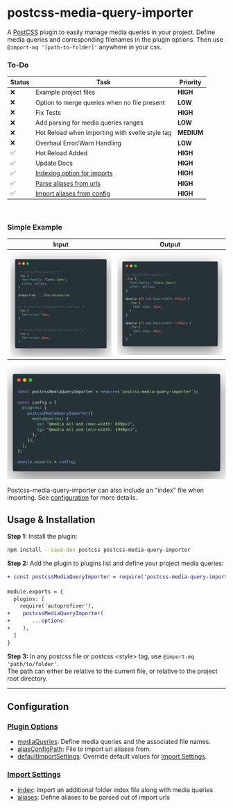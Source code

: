# postcss-media-query-importer

A [PostCSS](https://github.com/postcss/postcss) plugin to easily manage media queries in your project. Define media queries and corresponding filenames in the plugin options. Then use `@import-mq '[path-to-folder]'` anywhere in your css.
<br/>

### To-Do

| Status | Task | Priority |
| --- | --- | --- |
| ❌ | Example project files | **HIGH** |
| ❌ | Option to merge queries when no file present | **LOW** |
| ❌ | Fix Tests | **HIGH** |
| ❌ | Add parsing for media queries ranges | **LOW** |
| ❌ | Hot Reload when importing with svelte style tag | **MEDIUM** |
| ❌ | Overhaul Error/Warn Handling | **LOW** |
| ✅ | Hot Reload Added | **HIGH** |
| ✅ | Update Docs | **HIGH** |
| ✅ | [Indexing option for imports](/docs/ImportSettings.md#index) | **HIGH** |
| ✅ | [Parse aliases from urls](/docs/ImportSettings.md#aliases) | **HIGH** |
| ✅ | [Import aliases from config](/docs/PluginOptions.md#aliasconfigpath) | **HIGH** |

<br/>

### <a id="example"></a> Simple Example

| Input | Output |
| ------------- | ------------- |
| ![Example Input CSS](./docs/assets/example-input-css.png) | ![Example Output CSS](./docs/assets/example-output-css.png) |

![Example PostCSS Config](./docs/assets/example-postcss-config.png)

Postcss-media-query-importer can also include an "index" file when importing. See [configuration](#configuration) for more details.

## <a id="installation"></a> Usage & Installation

**Step 1:** Install the plugin:

```sh
npm install --save-dev postcss postcss-media-query-importer
```

**Step 2:** Add the plugin to plugins list and define your project media queries:

```diff
+ const postcssMediaQueryImporter = require('postcss-media-query-importer')

module.exports = {
  plugins: [
    require('autoprefixer'),
+    postcssMediaQueryImporter(
+       ...options  
+    ),
  ]
}
```

**Step 3:** In any postcss file or postcss <style\> tag, use `@import-mq 'path/to/folder'`.
<br/>The path can either be relative to the current file, or relative to the project root directory.

---

## Configuration

### <a href="/docs/PluginOptions.md">Plugin Options</a>
- [mediaQueries](/docs/PluginOptions.md#mediaqueries): Define media queries and the associated file names.
- [aliasConfigPath](/docs/PluginOptions.md#aliasConfigPath): File to import url aliases from.
- [defaultImportSettings](/docs/PluginOptions.md#defaultImportSettings): Override default values for [Import Settings](/docs/ImportSettings.md).

### <a href="/docs/ImportSettings.md">Import Settings</a>
- [index](/docs/ImportSettings.md#index): Import an additional folder index file along with media queries
- [aliases](/docs/ImportSettings.md#aliases): Define aliases to be parsed out of import urls